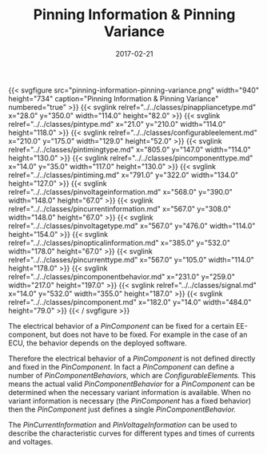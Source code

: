 ﻿---
title: Pinning Information & Pinning Variance
toc: false
type: specs
layout: diagram
date: "2017-02-21"
draft: false
specification: VEC
version: 1.1.3
documentType: "Recommendation"
elementType: Diagram
classes:
  - PinApplianceType
  - PinType
  - ConfigurableElement
  - PinTimingType
  - PinComponentType
  - PinTiming
  - PinVoltageInformation
  - PinCurrentInformation
  - PinVoltageType
  - PinOpticalInformation
  - PinCurrentType
  - PinComponentBehavior
  - Signal
  - PinComponent
menu:
  VEC-1.1.3:    
    parent: description-of-components
    identifier: description-of-components/pinning-information-pinning-variance
    weight: 1003013 

# Prev/next pager order (if `docs_section_pager` enabled in `params.toml`)
weight: 1003013
---
{{< svgfigure src="pinning-information-pinning-variance.png" width="940" height="734" caption="Pinning Information & Pinning Variance" numbered="true" >}}
  {{< svglink relref="../../classes/pinappliancetype.md" x="28.0" y="350.0" width="114.0" height="82.0" >}}
  {{< svglink relref="../../classes/pintype.md" x="21.0" y="210.0" width="114.0" height="118.0" >}}
  {{< svglink relref="../../classes/configurableelement.md" x="210.0" y="175.0" width="129.0" height="52.0" >}}
  {{< svglink relref="../../classes/pintimingtype.md" x="805.0" y="147.0" width="114.0" height="130.0" >}}
  {{< svglink relref="../../classes/pincomponenttype.md" x="14.0" y="35.0" width="117.0" height="130.0" >}}
  {{< svglink relref="../../classes/pintiming.md" x="791.0" y="322.0" width="134.0" height="127.0" >}}
  {{< svglink relref="../../classes/pinvoltageinformation.md" x="568.0" y="390.0" width="148.0" height="67.0" >}}
  {{< svglink relref="../../classes/pincurrentinformation.md" x="567.0" y="308.0" width="148.0" height="67.0" >}}
  {{< svglink relref="../../classes/pinvoltagetype.md" x="567.0" y="476.0" width="114.0" height="154.0" >}}
  {{< svglink relref="../../classes/pinopticalinformation.md" x="385.0" y="532.0" width="178.0" height="67.0" >}}
  {{< svglink relref="../../classes/pincurrenttype.md" x="567.0" y="105.0" width="114.0" height="178.0" >}}
  {{< svglink relref="../../classes/pincomponentbehavior.md" x="231.0" y="259.0" width="217.0" height="197.0" >}}
  {{< svglink relref="../../classes/signal.md" x="14.0" y="532.0" width="355.0" height="187.0" >}}
  {{< svglink relref="../../classes/pincomponent.md" x="182.0" y="14.0" width="484.0" height="79.0" >}}
{{< / svgfigure >}}
<p> The electrical behavior of a <i>PinComponent</i> can be fixed for a certain EE-component, but does not have to be fixed. For example in the case of an ECU, the behavior depends on the deployed software.      </p>      <p> Therefore the electrical behavior of a <i>PinComponent </i>is not defined directly and fixed in the <i>PinComponent</i>. In fact a <i>PinComponent</i> can define a number of <i>PinComponentBehaviors</i>, which are <i>ConfigurableElements.</i> This means the actual valid <i>PinComponentBehavior</i> for a <i>PinComponent</i> can be determined when the necessary variant information is available. When no variant information is necessary (the <i>PinComponent</i> has a fixed behavior) then the <i>PinComponent</i> just defines a single <i>PinComponentBehavior.</i>     </p>      <p> The <i>PinCurrentInformation</i> and <i>PinVoltageInformation</i> can be used to describe the characteristic curves for different types and times of currents and voltages.       </p>